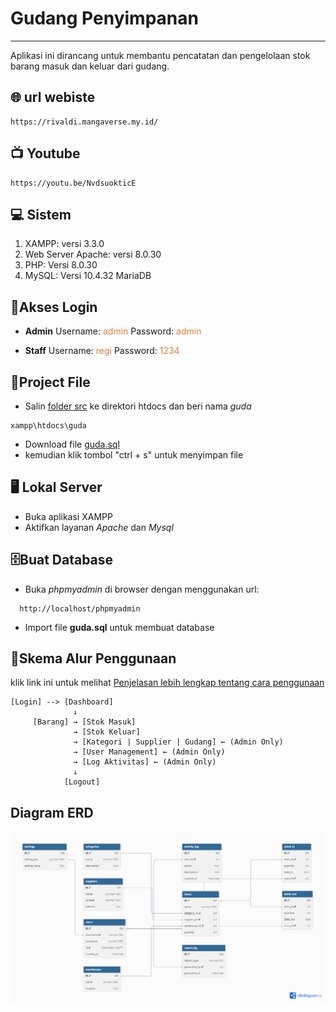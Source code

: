 # Gudang Penyimpanan
---
Aplikasi ini dirancang untuk membantu pencatatan dan pengelolaan stok barang masuk dan keluar dari gudang.
## 🌐 url webiste 
```
https://rivaldi.mangaverse.my.id/
```
## 📺 Youtube
```
https://youtu.be/NvdsuokticE
```
## 💻 Sistem

1. XAMPP: versi 3.3.0
2.  Web Server Apache: versi 8.0.30 
3. PHP: Versi 8.0.30
4. MySQL: Versi 10.4.32 MariaDB

## 🔑Akses Login
- __Admin__
  Username: <span style="color: #e47e3aff;">admin</span>
  Password: <span style="color: #e47e3aff;">admin</span>

- __Staff__
  Username: <span style="color: #e47e3aff;">regi</span>
  Password: <span style="color: #e47e3aff;">1234</span>


## 📂Project File
- Salin [folder src](https://github.com/desinxcy/projectUasPemrograman/tree/src) ke direktori htdocs dan beri nama _guda_ 
```
xampp\htdocs\guda
```

- Download file [guda.sql](https://raw.githubusercontent.com/desinxcy/Pemro_web/main/sql/guda.sql)
- kemudian klik tombol "ctrl + s" untuk menyimpan file

## 🖥️ Lokal Server

- Buka aplikasi XAMPP 
- Aktifkan layanan _Apache_ dan _Mysql_

## 🗄️Buat Database 

- Buka _phpmyadmin_ di browser dengan menggunakan url:
```
  http://localhost/phpmyadmin
```
- Import file __guda.sql__ untuk membuat database
## 🧩Skema Alur Penggunaan

klik link ini untuk melihat [Penjelasan lebih lengkap tentang cara penggunaan](https://github.com/desinxcy/Pemro_web/blob/main/docs/caraPenggunaan.md)
```
[Login] --> [Dashboard]
              ↓
     [Barang] → [Stok Masuk]
              → [Stok Keluar]
              → [Kategori | Supplier | Gudang] ← (Admin Only)
              → [User Management] ← (Admin Only)
              → [Log Aktivitas] ← (Admin Only)
              ↓
            [Logout]
```
## Diagram ERD

![FOTO](sql/foto.png)



